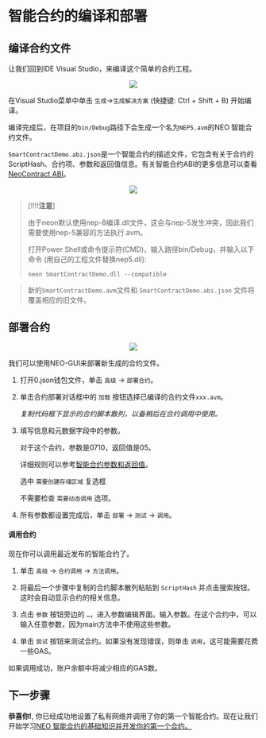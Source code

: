 
# 智能合约的编译和部署

## 编译合约文件

让我们回到IDE Visual Studio，来编译这个简单的合约工程。

 <p align="center">
  <img src="imgs/20190219-120735.png" />
 </p>


在Visual Studio菜单中单击 `生成`->`生成解决方案` (快捷键: Ctrl + Shift + B) 开始编译。

编译完成后，在项目的`bin/Debug`路径下会生成一个名为`NEP5.avm`的NEO 智能合约文件。

`SmartContractDemo.abi.json`是一个智能合约的描述文件，它包含有关于合约的ScriptHash、合约项、参数和返回值信息。有关智能合约ABI的更多信息可以查看[NeoContract ABI](https://github.com/neo-project/proposals/blob/master/nep-3.mediawiki)。

 <p align="center">
  <img src="imgs/20190219-140640.png" />
 </p>
 
 > [!!!!**注意**]
>
> 由于neon默认使用nep-8编译.dll文件，这会与nep-5发生冲突，因此我们需要使用nep-5兼容的方法执行.avm。
>
> 打开Power Shell或命令提示符(CMD)，输入路径bin/Debug，并输入以下命令 (用自己的工程文件替换nep5.dll):
>
> ```
> neon SmartContractDemo.dll --compatible
> ```

> 新的`SmartContractDemo.avm`文件和 `SmartContractDemo.abi.json` 文件将覆盖相应的旧文件。

## 部署合约
 
  <p align="center">
  <img src="imgs/20190219-140958.png" />
 </p>
 
 我们可以使用NEO-GUI来部署新生成的合约文件。

1. 打开0.json钱包文件，单击 `高级` -> `部署合约`。

2. 单击合约部署对话框中的 `加载` 按钮选择已编译的合约文件`xxx.avm`。

	*复制代码框下显示的合约脚本散列，以备稍后在合约调用中使用。*

3. 填写信息和元数据字段中的参数。

	对于这个合约，参数是0710，返回值是05。

	详细规则可以参考[智能合约参数和返回值](http://docs.neo.org/zh-cn/sc/Parameter.html)。

	选中 `需要创建存储区域` 复选框

	不需要检查 `需要动态调用` 选项。

4. 所有参数都设置完成后，单击 `部署` -> `测试` -> `调用`。

 
#### 调用合约

现在你可以调用最近发布的智能合约了。

1. 单击 `高级` -> `合约调用` -> `方法调用`。
2. 将最后一个步骤中复制的合约脚本散列粘贴到 `ScriptHash` 并点击搜索按钮。这时会自动显示合约的相关信息。

3. 点击 `参数` 按钮旁边的 `…`，进入参数编辑界面。输入参数。在这个合约中，可以输入任意参数，因为main方法中不使用这些参数。

4. 单击 `尝试` 按钮来测试合约。如果没有发现错误，则单击 `调用`，这可能需要花费一些GAS。


如果调用成功，账户余额中将减少相应的GAS数。

## 下一步骤
**恭喜你!**, 你已经成功地设置了私有网络并调用了你的第一个智能合约。现在让我们开始学习[NEO 智能合约的基础知识并开发你的第一个合约。](Smart_Contract_basics.md)